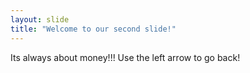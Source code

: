 ```yaml
---
layout: slide
title: "Welcome to our second slide!"
---
```

Its always about money!!!
Use the left arrow to go back!
